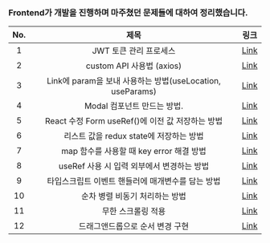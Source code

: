### 

### Frontend가 개발을 진행하며 마주쳤던 문제들에 대하여 정리했습니다.

| No. | 제목                                              | 링크                                                                                                                                                                                                                                                                                                          |
|:---:|:-----------------------------------------------:|:-----------------------------------------------------------------------------------------------------------------------------------------------------------------------------------------------------------------------------------------------------------------------------------------------------------:|
| 1   | JWT 토큰 관리 프로세스                                  | [Link](https://github.com/DasisCore/Moggozi/blob/master/Frontend_Trouble_Shooting/JWT%20%ED%86%A0%ED%81%B0%20%EA%B4%80%EB%A6%AC%20%ED%94%84%EB%A1%9C%EC%84%B8%EC%8A%A4.md)                                                                                                                                  |
| 2   | custom API 사용법 (axios)                          | [Link](https://github.com/DasisCore/Moggozi/blob/master/Frontend_Trouble_Shooting/custom%20API%20%EC%82%AC%EC%9A%A9%EB%B2%95%20(axios).md)                                                                                                                                                                  |
| 3   | Link에 param을 보내 사용하는 방법(useLocation, useParams) | [Link](https://github.com/DasisCore/Moggozi/blob/master/Frontend_Trouble_Shooting/Link%EC%97%90%20param%EC%9D%84%20%EB%B3%B4%EB%82%B4%20%EC%82%AC%EC%9A%A9%ED%95%98%EB%8A%94%20%EB%B0%A9%EB%B2%95(useLocation%2C%20useParams).md)                                                                           |
| 4   | Modal 컴포넌트 만드는 방법.                              | [Link](https://github.com/DasisCore/Moggozi/blob/master/Frontend_Trouble_Shooting/Modal%20%EC%BB%B4%ED%8F%AC%EB%84%8C%ED%8A%B8%20%EB%A7%8C%EB%93%9C%EB%8A%94%20%EB%B0%A9%EB%B2%95.md)                                                                                                                       |
| 5   | React 수정 Form useRef()에 이전 값 저장하는 방법            | [Link](https://github.com/DasisCore/Moggozi/blob/master/Frontend_Trouble_Shooting/React%20%EC%88%98%EC%A0%95%20Form%20useRef()%EC%97%90%20%EC%9D%B4%EC%A0%84%20%EA%B0%92%20%EC%A0%80%EC%9E%A5%ED%95%98%EB%8A%94%20%EB%B0%A9%EB%B2%95.md)                                                                    |
| 6   | 리스트 값을 redux state에 저장하는 방법                     | [Link](https://github.com/DasisCore/Moggozi/blob/master/Frontend_Trouble_Shooting/%EB%A6%AC%EC%8A%A4%ED%8A%B8%20%EA%B0%92%EC%9D%84%20redux%20state%EC%97%90%20%EC%A0%80%EC%9E%A5%ED%95%98%EB%8A%94%20%EB%B0%A9%EB%B2%95.md)                                                                                 |
| 7   | map 함수를 사용할 때 key error 해결 방법                   | [Link](https://github.com/DasisCore/Moggozi/blob/master/Frontend_Trouble_Shooting/map%20%ED%95%A8%EC%88%98%EB%A5%BC%20%EC%82%AC%EC%9A%A9%ED%95%A0%20%EB%95%8C%20key%20error%20%ED%95%B4%EA%B2%B0%20%EB%B0%A9%EB%B2%95.md)                                                                                   |
| 8   | useRef 사용 시 입력 외부에서 변경하는 방법                     | [Link](https://github.com/DasisCore/Moggozi/blob/master/Frontend_Trouble_Shooting/useRef%20%EC%82%AC%EC%9A%A9%20%EC%8B%9C%20%EC%9E%85%EB%A0%A5%20%EC%99%B8%EB%B6%80%EC%97%90%EC%84%9C%20%EB%B3%80%EA%B2%BD%ED%95%98%EB%8A%94%20%EB%B0%A9%EB%B2%95.md)                                                       |
| 9   | 타입스크립트 이벤트 핸들러에 매개변수를 담는 방법                     | [Link](https://github.com/DasisCore/Moggozi/blob/master/Frontend_Trouble_Shooting/%ED%83%80%EC%9E%85%EC%8A%A4%ED%81%AC%EB%A6%BD%ED%8A%B8%20%EC%9D%B4%EB%B2%A4%ED%8A%B8%20%ED%95%B8%EB%93%A4%EB%9F%AC%EC%97%90%20%EB%A7%A4%EA%B0%9C%EB%B3%80%EC%88%98%EB%A5%BC%20%EB%8B%B4%EB%8A%94%20%EB%B0%A9%EB%B2%95.md) |
| 10  | 순차 병렬 비동기 처리하는 방법                               | [Link](https://github.com/DasisCore/Moggozi/blob/master/Frontend_Trouble_Shooting/%EC%88%9C%EC%B0%A8%20%EB%B3%91%EB%A0%AC%20%EB%B9%84%EB%8F%99%EA%B8%B0%20%EC%B2%98%EB%A6%AC%ED%95%98%EB%8A%94%20%EB%B0%A9%EB%B2%95.md)                                                                                     |
| 11  | 무한 스크롤링 적용                                      | [Link](https://github.com/DasisCore/Moggozi/blob/master/Frontend_Trouble_Shooting/%EB%AC%B4%ED%95%9C%20%EC%8A%A4%ED%81%AC%EB%A1%A4%EB%A7%81%20%EC%A0%81%EC%9A%A9.md)                                                                                                                                        |
| 12  | 드래그앤드롭으로 순서 변경 구현                               | [Link](https://github.com/DasisCore/Moggozi/blob/master/Frontend_Trouble_Shooting/%EB%93%9C%EB%9E%98%EA%B7%B8%EC%95%A4%EB%93%9C%EB%A1%AD%EC%9C%BC%EB%A1%9C%20%EC%88%9C%EC%84%9C%20%EB%B3%80%EA%B2%BD%20%EA%B5%AC%ED%98%84.md)                                                                               |
